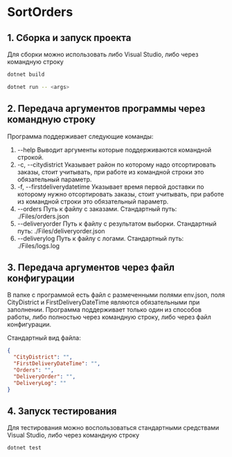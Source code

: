 # SortOrders

## 1. Сборка и запуск проекта

Для сборки можно использовать либо Visual Studio, либо через командную строку

```bash
dotnet build
```

```bash
dotnet run -- <args>
```

## 2. Передача аргументов программы через командную строку

Программа поддерживает следующие команды:

 1. --help Выводит аргументы которые поддерживаются командной строкой.
 2. -c, --citydistrict Указывает район по которому надо отсортировать заказы, стоит учитывать, при работе из командной строки это обязательный параметр.
 3. -f, --firstdeliverydatetime Указывает время первой доставки по которому нужно отсортировать заказы, стоит учитывать, при работе из командной строки это обязательный параметр.
 4. --orders Путь к файлу с заказами. Стандартный путь: ./Files/orders.json
 5. --deliveryorder Путь к файлу с результатом выборки. Стандартный путь:  ./Files/deliveryorder.json
 6. --deliverylog Путь к файлу с логами. Стандартный путь: ./Files/logs.log

## 3. Передача аргументов через файл конфигурации

В папке с программой есть файл с размеченными полями env.json, поля CityDistrict и FirstDeliveryDateTime являются обязательными при заполнении.
Программа поддерживает только один из способов работы, либо полностью через командную строку, либо через файл конфигурации.

Стандартный вид файла:

```json
{
  "CityDistrict": "",
  "FirstDeliveryDateTime": "",
  "Orders": "",
  "DeliveryOrder": "",
  "DeliveryLog": ""
}
```

## 4. Запуск тестирования

Для тестирования можно воспользоваться стандартными средствами Visual Studio, либо через командную строку

```bash
dotnet test
```
